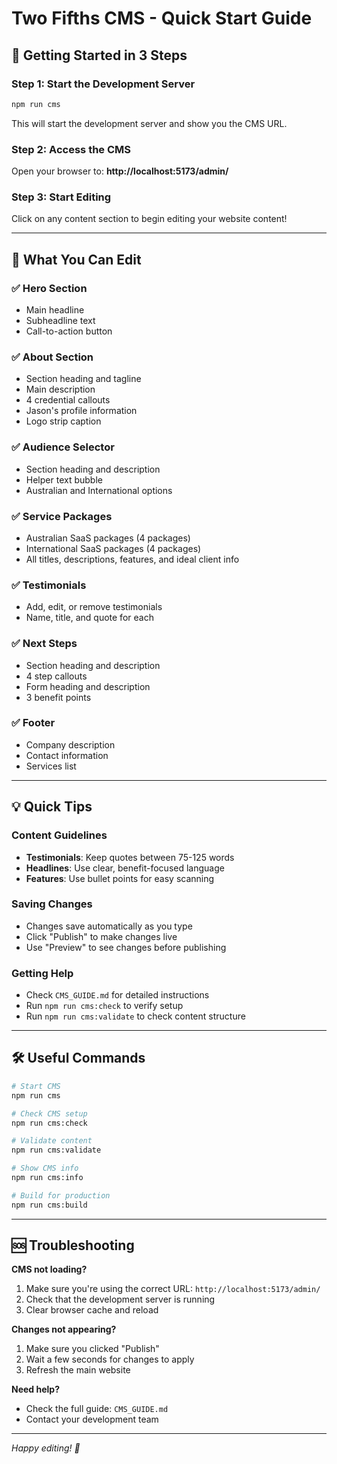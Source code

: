 # Two Fifths CMS - Quick Start Guide

## 🚀 Getting Started in 3 Steps

### Step 1: Start the Development Server
```bash
npm run cms
```
This will start the development server and show you the CMS URL.

### Step 2: Access the CMS
Open your browser to: **http://localhost:5173/admin/**

### Step 3: Start Editing
Click on any content section to begin editing your website content!

---

## 📝 What You Can Edit

### ✅ Hero Section
- Main headline
- Subheadline text
- Call-to-action button

### ✅ About Section
- Section heading and tagline
- Main description
- 4 credential callouts
- Jason's profile information
- Logo strip caption

### ✅ Audience Selector
- Section heading and description
- Helper text bubble
- Australian and International options

### ✅ Service Packages
- Australian SaaS packages (4 packages)
- International SaaS packages (4 packages)
- All titles, descriptions, features, and ideal client info

### ✅ Testimonials
- Add, edit, or remove testimonials
- Name, title, and quote for each

### ✅ Next Steps
- Section heading and description
- 4 step callouts
- Form heading and description
- 3 benefit points

### ✅ Footer
- Company description
- Contact information
- Services list

---

## 💡 Quick Tips

### Content Guidelines
- **Testimonials**: Keep quotes between 75-125 words
- **Headlines**: Use clear, benefit-focused language
- **Features**: Use bullet points for easy scanning

### Saving Changes
- Changes save automatically as you type
- Click "Publish" to make changes live
- Use "Preview" to see changes before publishing

### Getting Help
- Check `CMS_GUIDE.md` for detailed instructions
- Run `npm run cms:check` to verify setup
- Run `npm run cms:validate` to check content structure

---

## 🛠️ Useful Commands

```bash
# Start CMS
npm run cms

# Check CMS setup
npm run cms:check

# Validate content
npm run cms:validate

# Show CMS info
npm run cms:info

# Build for production
npm run cms:build
```

---

## 🆘 Troubleshooting

**CMS not loading?**
1. Make sure you're using the correct URL: `http://localhost:5173/admin/`
2. Check that the development server is running
3. Clear browser cache and reload

**Changes not appearing?**
1. Make sure you clicked "Publish"
2. Wait a few seconds for changes to apply
3. Refresh the main website

**Need help?**
- Check the full guide: `CMS_GUIDE.md`
- Contact your development team

---

*Happy editing! 🎉*